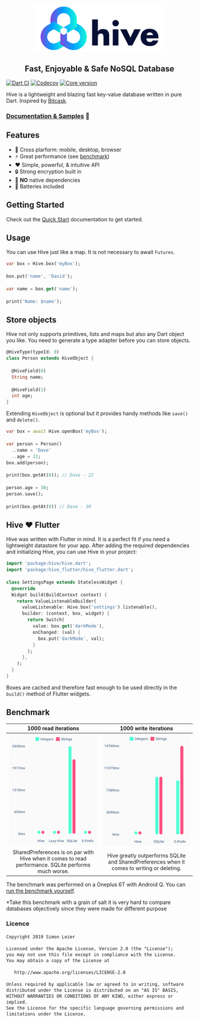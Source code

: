 <p align="center">
  <img src="https://raw.githubusercontent.com/hivedb/hive/master/.github/logo_transparent.svg?sanitize=true" width="350px">
</p>
<h2 align="center">Fast, Enjoyable & Safe NoSQL Database</h2>

[![Dart CI](https://github.com/hivedb/hive/workflows/Dart%20CI/badge.svg)](https://github.com/hivedb/hive/actions) [![Codecov](https://img.shields.io/codecov/c/github/hivedb/hive.svg)](https://codecov.io/gh/hivedb/hive) [![Core version](https://img.shields.io/pub/v/hive?label=hive)](https://pub.dev/packages/hive)

Hive is a lightweight and blazing fast key-value database written in pure Dart. Inspired by [Bitcask](https://en.wikipedia.org/wiki/Bitcask).

### [Documentation & Samples](https://docs.hivedb.dev/) 📖

## Features

- 🚀 Cross plarform: mobile, desktop, browser
- ⚡ Great performance (see [benchmark](#benchmark))
- ❤️ Simple, powerful, & intuitive API
- 🔒 Strong encryption built in
- 🎈 **NO** native dependencies
- 🔋 Batteries included


## Getting Started
Check out the [Quick Start](https://docs.hivedb.dev) documentation to get started.

## Usage

You can use Hive just like a map. It is not necessary to await `Futures`.

```dart
var box = Hive.box('myBox');

box.put('name', 'David');

var name = box.get('name');

print('Name: $name');
```

## Store objects

Hive not only supports primitives, lists and maps but also any Dart object you like. You need to generate a type adapter before you can store objects.

```dart
@HiveType(typeId: 0)
class Person extends HiveObject {

  @HiveField(0)
  String name;

  @HiveField(1)
  int age;
}
```

Extending `HiveObject` is optional but it provides handy methods like `save()` and `delete()`.

```dart
var box = await Hive.openBox('myBox');

var person = Person()
  ..name = 'Dave'
  ..age = 22;
box.add(person);

print(box.getAt(0)); // Dave - 22

person.age = 30;
person.save();

print(box.getAt(0)) // Dave - 30
```

## Hive ❤️ Flutter
Hive was written with Flutter in mind. It is a perfect fit if you need a lightweight datastore for your app. After adding the required dependencies and initializing Hive, you can use Hive in your project:

```dart
import 'package:hive/hive.dart';
import 'package:hive_flutter/hive_flutter.dart';

class SettingsPage extends StatelessWidget {
  @override
  Widget build(BuildContext context) {
    return ValueListenableBuilder(
      valueListenable: Hive.box('settings').listenable(),
      builder: (context, box, widget) {
        return Switch(
          value: box.get('darkMode'),
          onChanged: (val) {
            box.put('darkMode', val);
          }
        );
      },
    );
  }
}
```

Boxes are cached and therefore fast enough to be used directly in the `build()` method of Flutter widgets.


## Benchmark

|1000 read iterations |1000 write iterations|
|:------------:|:------------:|
|	![](https://raw.githubusercontent.com/hivedb/hive/master/.github/benchmark_read.png) |	![](https://raw.githubusercontent.com/hivedb/hive/master/.github/benchmark_write.png) |
| SharedPreferences is on par with Hive when it comes to read performance. SQLite performs much worse. | Hive greatly outperforms SQLite and SharedPreferences when it comes to writing or deleting. |

The benchmark was performed on a Oneplus 6T with Android Q. You can [run the benchmark yourself](https://github.com/hivedb/hive_benchmark).

*Take this benchmark with a grain of salt it is very hard to compare databases objectively since they were made for different purpose


### Licence

```
Copyright 2019 Simon Leier

Licensed under the Apache License, Version 2.0 (the "License");
you may not use this file except in compliance with the License.
You may obtain a copy of the License at

   http://www.apache.org/licenses/LICENSE-2.0

Unless required by applicable law or agreed to in writing, software
distributed under the License is distributed on an "AS IS" BASIS,
WITHOUT WARRANTIES OR CONDITIONS OF ANY KIND, either express or implied.
See the License for the specific language governing permissions and
limitations under the License.
```
